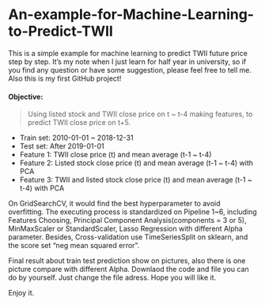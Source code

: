 # An-example-for-Machine-Learning-to-Predict-TWII

This is a simple example for machine learning to predict TWII future price step by step. It’s my note when I just learn for half year in university, so if you find any question or have some suggestion, please feel free to tell me. Also this is my first GitHub project!

#### Objective:
> Using listed stock and TWII close price on t ~ t-4 making features, to predict TWII close price on t+5.

* Train set: 2010-01-01 ~ 2018-12-31
* Test set: After 2019-01-01
* Feature 1: TWII close price (t) and mean average (t-1 ~ t-4)
* Feature 2: Listed stock close price (t) and mean average (t-1 ~ t-4) with PCA
* Feature 3: TWII and listed stock close price (t) and mean average (t-1 ~ t-4) with PCA

On GridSearchCV, it would find the best hyperparameter to avoid overfitting. The executing process is standardized on Pipeline 1~6, including Features Choosing, Principal Component Analysis(components = 3 or 5), MinMaxScaler or StandardScaler, Lasso Regression with different Alpha parameter. Besides, Cross-validation use TimeSeriesSplit on sklearn, and the score set “neg mean squared error”.

Final result about train test prediction show on pictures, also there is one picture compare with different Alpha. Downlaod the code and file you can do by yourself. Just change the file adress. Hope you will like it.

Enjoy it.
